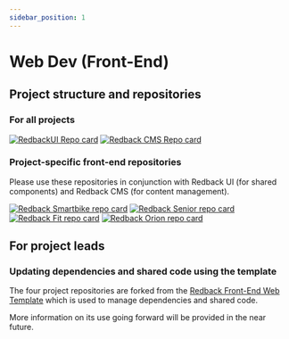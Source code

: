 ```yaml
---
sidebar_position: 1
---
```



# Web Dev (Front-End)


## Project structure and repositories

### For all projects
[![RedbackUI Repo card](https://github-readme-stats.vercel.app/api/pin/?username=Redback-Operations&repo=redback-ui)](https://github.com/Redback-Operations/redback-ui)
[![Redback CMS Repo card](https://github-readme-stats.vercel.app/api/pin/?username=Redback-Operations&repo=redback-cms)](https://github.com/Redback-Operations/redback-cms)

### Project-specific front-end repositories

Please use these repositories in conjunction with Redback UI (for shared components) and Redback CMS (for content management).

[![Redback Smartbike repo card](https://github-readme-stats.vercel.app/api/pin/?username=Redback-Operations&repo=redback-smartbike-web)](https://github.com/Redback-Operations/redback-smartbike-web)
[![Redback Senior repo card](https://github-readme-stats.vercel.app/api/pin/?username=Redback-Operations&repo=redback-senior-web)](https://github.com/Redback-Operations/redback-senior-web)
[![Redback Fit repo card](https://github-readme-stats.vercel.app/api/pin/?username=Redback-Operations&repo=redback-fit-web)](https://github.com/Redback-Operations/redback-fit-web)
[![Redback Orion repo card](https://github-readme-stats.vercel.app/api/pin/?username=Redback-Operations&repo=redback-orion-web)](https://github.com/Redback-Operations/redback-orion-web)

## For project leads

### Updating dependencies and shared code using the template

The four project repositories are forked from the [Redback Front-End Web Template](https://github.com/Redback-Operations/redback-frontend-web-template) which is used to manage dependencies and shared code.

More information on its use going forward will be provided in the near future.
